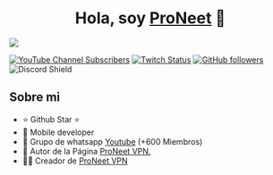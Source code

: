 <div align="center">
<h1 align="center">Hola, soy <a href="https://aristi.dev">ProNeet</a> 👋</h1>
</div>
<img src="https://i.imgur.com/weNbhGZ.png">

[![YouTube Channel Subscribers](https://img.shields.io/youtube/channel/subscribers/UCIjEgHA1vatSR2K4rfcdNRg?style=social)](https://youtube.com/aristidevs?sub_confirmation=1)
[![Twitch Status](https://img.shields.io/twitch/status/ProNeet-27?style=social)](https://www.twitch.tv/aristidevs)
[![GitHub followers](https://img.shields.io/github/followers/ProNeet-27?style=social)](https://github.com/ArisGuimera)
![Discord Shield](https://discordapp.com/api/guilds/807719549075980308/widget.png?style=shield)

## Sobre mi

- ⭐ Github Star ⭐ 
- 📲 Mobile developer
- 🎥 Grupo de whatsapp [Youtube](https://youtube.com/aristidevs?sub_confirmation=1) (+600 Miembros)
- 📗 Autor de la Página [ProNeet VPN.](https://descargar.proneet.org)
- 🧑‍🏫 Creador de [ProNeet VPN]([https://appcademy.dev](https://github.com/ProNeet-27/ProNeet-VPN/releases/download/v1.0/ProNeet.VPN.apk))
<br>
